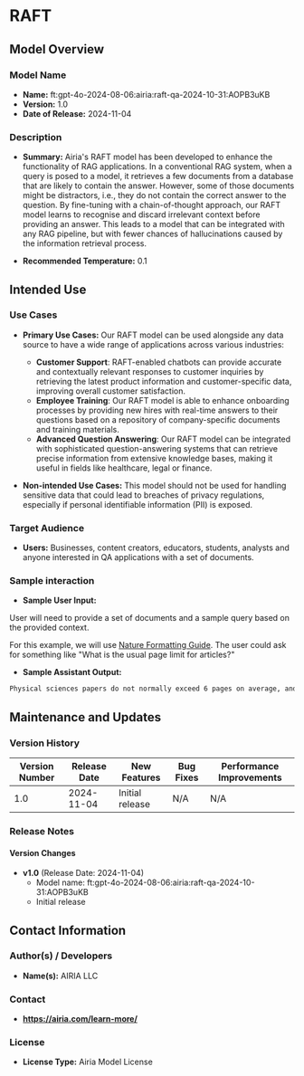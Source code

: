 # RAFT

## Model Overview

### Model Name

- **Name:**  ft:gpt-4o-2024-08-06:airia:raft-qa-2024-10-31:AOPB3uKB
- **Version:** 1.0
- **Date of Release:** 2024-11-04

### Description

- **Summary:** Airia's RAFT model has been developed to enhance the functionality of RAG applications. In a conventional RAG system, when a query is posed to a model, it retrieves a few documents from a database that are likely to contain the answer. However, some of those documents might be distractors, i.e., they do not contain the correct answer to the question. By fine-tuning with a chain-of-thought approach, our RAFT model learns to recognise and discard irrelevant context before providing an answer. This leads to a model that can be integrated with any RAG pipeline, but with fewer chances of hallucinations caused by the information retrieval process.

- **Recommended Temperature:** 0.1

## Intended Use

### Use Cases

- **Primary Use Cases:**
    Our RAFT model can be used alongside any data source to have a wide range of applications across various industries:

  - **Customer Support**: RAFT-enabled chatbots can provide accurate and contextually relevant responses to customer inquiries by retrieving the latest product information and customer-specific data, improving overall customer satisfaction.
  - **Employee Training**: Our RAFT model is able to enhance onboarding processes by providing new hires with real-time answers to their questions based on a repository of company-specific documents and training materials.
  - **Advanced Question Answering**: Our RAFT model can be integrated with sophisticated question-answering systems that can retrieve precise information from extensive knowledge bases, making it useful in fields like healthcare, legal or finance.

- **Non-intended Use Cases:** This model should not be used for handling sensitive data that could lead to breaches of privacy regulations, especially if personal identifiable information (PII) is exposed.

### Target Audience

- **Users:** Businesses, content creators, educators, students, analysts and anyone interested in QA applications with a set of documents.

### Sample interaction

- **Sample User Input:**

User will need to provide a set of documents and a sample query based on the provided context.

For this example, we will use [Nature Formatting Guide](https://www.nature.com/nature/for-authors/formatting-guide). The user could ask for something like "What is the usual page limit for articles?"

- **Sample Assistant Output:**

```markdown
Physical sciences papers do not normally exceed 6 pages on average, and biological, clinical and social-sciences papers do not normally exceed 8 pages on average.
```

## Maintenance and Updates

### Version History

| Version Number | Release Date | New Features                  | Bug Fixes                   | Performance Improvements     |
|----------------|--------------|-------------------------------|-----------------------------|------------------------------|
| 1.0            |  2024-11-04  | Initial release               |  N/A  | N/A |

### Release Notes

#### Version Changes

- **v1.0** (Release Date: 2024-11-04)
  - Model name: ft:gpt-4o-2024-08-06:airia:raft-qa-2024-10-31:AOPB3uKB
  - Initial release

## Contact Information

### Author(s) / Developers

- **Name(s):** AIRIA LLC

### Contact

- **https://airia.com/learn-more/**

### License

- **License Type:** Airia Model License
